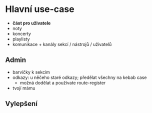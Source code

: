 # Hlavní use-case
- **část pro uživatele**
- noty
- koncerty
- playlisty
- komunikace + kanály sekcí / nástrojů / uživatelů

## Admin
- barvičky k sekcím
- odkazy: u něčeho staré odkazy; předělat všechny na kebab case
  - možná dodělat a používate route-register
- tvojí mámu

## Vylepšení
